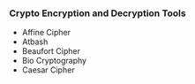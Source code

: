 <h3>Crypto Encryption and Decryption Tools</h3>

<ul>
  <li>Affine Cipher</li>
  <li>Atbash</li>
  <li>Beaufort Cipher</li>
  <li>Bio Cryptography</li>
  <li>Caesar Cipher</li>
</ul>
